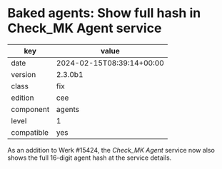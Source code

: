 [//]: # (werk v2)
# Baked agents: Show full hash in Check_MK Agent service

key        | value
---------- | ---
date       | 2024-02-15T08:39:14+00:00
version    | 2.3.0b1
class      | fix
edition    | cee
component  | agents
level      | 1
compatible | yes

As an addition to Werk #15424, the *Check_MK Agent* service now also
shows the full 16-digit agent hash at the service details.


